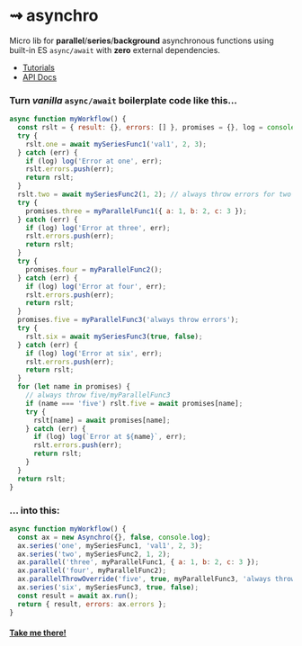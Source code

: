 # &#8669; asynchro 
Micro lib for __parallel__/__series__/__background__ asynchronous functions using built-in ES `async/await` with __zero__ external dependencies.

* [Tutorials](https://ugate.github.io/asynchro/tutorial-1-started.html)
* [API Docs](https://ugate.github.io/asynchro/Asynchro.html)

### Turn _vanilla_ `async/await` boilerplate code like this...
```js
async function myWorkflow() {
  const rslt = { result: {}, errors: [] }, promises = {}, log = console.log;
  try {
    rslt.one = await mySeriesFunc1('val1', 2, 3);
  } catch (err) {
    if (log) log('Error at one', err);
    rslt.errors.push(err);
    return rslt;
  }
  rslt.two = await mySeriesFunc2(1, 2); // always throw errors for two
  try {
    promises.three = myParallelFunc1({ a: 1, b: 2, c: 3 });
  } catch (err) {
    if (log) log('Error at three', err);
    rslt.errors.push(err);
    return rslt;
  }
  try {
    promises.four = myParallelFunc2();
  } catch (err) {
    if (log) log('Error at four', err);
    rslt.errors.push(err);
    return rslt;
  }
  promises.five = myParallelFunc3('always throw errors');
  try {
    rslt.six = await mySeriesFunc3(true, false);
  } catch (err) {
    if (log) log('Error at six', err);
    rslt.errors.push(err);
    return rslt;
  }
  for (let name in promises) {
    // always throw five/myParallelFunc3
    if (name === 'five') rslt.five = await promises[name];
    try {
      rslt[name] = await promises[name];
    } catch (err) {
      if (log) log(`Error at ${name}`, err);
      rslt.errors.push(err);
      return rslt;
    }
  }
  return rslt;
}
```

### ... into this:
```js
async function myWorkflow() {
  const ax = new Asynchro({}, false, console.log);
  ax.series('one', mySeriesFunc1, 'val1', 2, 3);
  ax.series('two', mySeriesFunc2, 1, 2);
  ax.parallel('three', myParallelFunc1, { a: 1, b: 2, c: 3 });
  ax.parallel('four', myParallelFunc2);
  ax.parallelThrowOverride('five', true, myParallelFunc3, 'always throw errors');
  ax.series('six', mySeriesFunc3, true, false);
  const result = await ax.run();
  return { result, errors: ax.errors };
}
```

#### [Take me there!](https://ugate.github.io/asynchro/index.html)